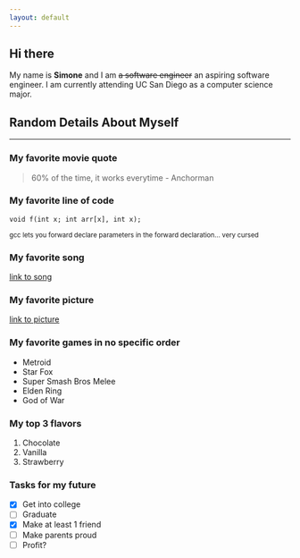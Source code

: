 ```yaml
---
layout: default
---
```


## Hi there

My name is **Simone** and I am ~~a software engineer~~ an aspiring software engineer. I am currently attending UC San Diego as a computer science major.

## Random Details About Myself
---
### My favorite movie quote
> 60% of the time, it works everytime - Anchorman

### My favorite line of code
```
void f(int x; int arr[x], int x);
```
<sub> gcc lets you forward declare parameters in the forward declaration... very cursed </sub>

### My favorite song
[link to song](https://www.youtube.com/watch?v=dQw4w9WgXcQ)

### My favorite picture
[link to picture](images/jeff.jpg)

### My favorite games in no specific order
- Metroid
- Star Fox
- Super Smash Bros Melee
- Elden Ring
- God of War

### My top 3 flavors
1. Chocolate
2. Vanilla
3. Strawberry

### Tasks for my future
- [x] Get into college
- [ ] Graduate
- [x] Make at least 1 friend
- [ ] Make parents proud
- [ ] Profit?